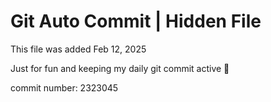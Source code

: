 # Git Auto Commit | Hidden File

This file was added Feb 12, 2025

Just for fun and keeping my daily git commit active 🤪

commit number: 2323045
